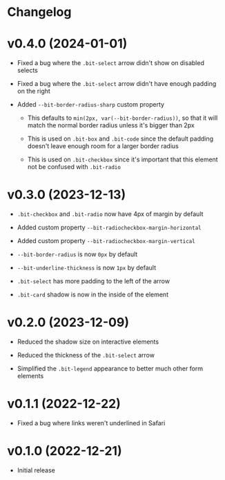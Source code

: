 # Changelog

# v0.4.0 (2024-01-01)

- Fixed a bug where the `.bit-select` arrow didn't show on disabled selects

- Fixed a bug where the `.bit-select` arrow didn't have enough padding on the right

- Added `--bit-border-radius-sharp` custom property

  - This defaults to `min(2px, var(--bit-border-radius))`, so that it will match the normal border radius unless it's bigger than 2px

  - This is used on `.bit-box` and `.bit-code` since the default padding doesn't leave enough room for a larger border radius

  - This is used on `.bit-checkbox` since it's important that this element not be confused with `.bit-radio`

# v0.3.0 (2023-12-13)

- `.bit-checkbox` and `.bit-radio` now have 4px of margin by default

- Added custom property `--bit-radiocheckbox-margin-horizontal`

- Added custom property `--bit-radiocheckbox-margin-vertical`

- `--bit-border-radius` is now `0px` by default

- `--bit-underline-thickness` is now `1px` by default

- `.bit-select` has more padding to the left of the arrow

- `.bit-card` shadow is now in the inside of the element

# v0.2.0 (2023-12-09)

- Reduced the shadow size on interactive elements

- Reduced the thickness of the `.bit-select` arrow

- Simplified the `.bit-legend` appearance to better much other form elements

# v0.1.1 (2022-12-22)

- Fixed a bug where links weren't underlined in Safari

# v0.1.0 (2022-12-21)

- Initial release
